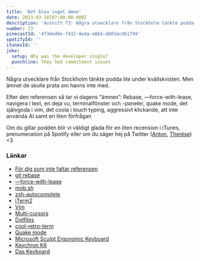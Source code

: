 ```yaml
---
title: 'Det blev inget ämne'
date: 2023-03-16T07:00:00.000Z
description: 'Avsnitt 73: Några utvecklare från Stockholm tänkte podda lite under kvällskvisten. Men ämnet de skulle prata om hanns inte med.'
number: 73
pinecastId: '4f3ded9e-f432-4eda-a864-dd01dcdb1799'
spotifyId: ''
itunesId: ''
joke:
  setup: Why was the developer single?
  punchline: They had commitment issues
---
```


Några utvecklare från Stockholm tänkte podda lite under kvällskvisten. Men ämnet de skulle prata om hanns inte med.

Efter den referensen så tar vi dagens “ämnen”: Rebase, —force-with-lease, navigera i text, en deja vu, terminalfönster och -paneler, quake mode, det självgoda i vim, det coola i touch typing, aggressivt klickande, att inte använda AI samt en liten förfrågan

Om du gillar podden blir vi väldigt glada för en liten recension i iTunes, prenumeration på Spotify eller om du säger hej på Twitter ([Anton](https://twitter.com/Awnton), [Therése](https://twitter.com/tkomstadius)) &lt;3

### Länkar

- [För dig som inte fattar referensen](https://www.det-blev-ingen-cd.com/)
- [git rebase](https://git-scm.com/docs/git-rebase)
- [—force-with-lease](https://git-scm.com/docs/git-push#Documentation/git-push.txt---no-force-with-lease)
- [mob.sh](https://mob.sh/)
- [zsh-autocomplete](https://github.com/marlonrichert/zsh-autocomplete)
- [iTerm2](https://iterm2.com/)
- [Vim](https://www.vim.org/)
- [Multi-cursors](https://code.visualstudio.com/docs/editor/codebasics#_multiple-selections-multicursor)
- [Dotfiles](https://dotfiles.github.io/)
- [cool-retro-term](https://github.com/Swordfish90/cool-retro-term)
- [Quake mode](https://www.karam.io/blog/2018/turning-i-term-in-to-a-quake-style-terminal-on-mac-os/)
- [Microsoft Sculpt Ergonomic Keyboard](https://www.microsoft.com/sv-se/d/microsoft-sculpt-ergonomic-desktop/8xk02kz6k69w?activetab=pivot:%C3%B6versikttab)
- [Keychron K6](https://www.keychron.com/products/keychron-k6-wireless-mechanical-keyboard)
- [Das Keyboard](https://www.daskeyboard.com/daskeyboard-4-ultimate/)
